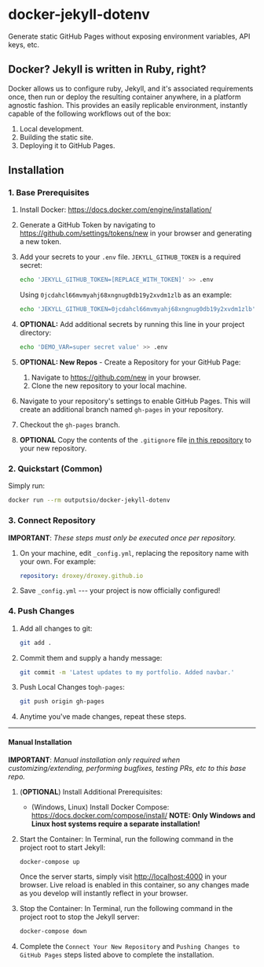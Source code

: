 # docker-jekyll-dotenv

Generate static GitHub Pages without exposing environment variables, API keys, etc.

## Docker? Jekyll is written in Ruby, right?

Docker allows us to configure ruby, Jekyll, and it's associated requirements once, then run or deploy the resulting container anywhere, in a platform agnostic fashion.
This provides an easily replicable environment, instantly capable of the following workflows out of the box:

1. Local development.
1. Building the static site.
1. Deploying it to GitHub Pages.

## Installation

### 1. Base Prerequisites

1. Install Docker: <https://docs.docker.com/engine/installation/>

1. Generate a GitHub Token by navigating to <https://github.com/settings/tokens/new> in your browser and generating a new token.

1. Add your secrets to your `.env` file. `JEKYLL_GITHUB_TOKEN` is a required secret:

   ```bash
   echo 'JEKYLL_GITHUB_TOKEN=[REPLACE_WITH_TOKEN]' >> .env
   ```

   Using `0jcdahcl66mvmyahj68xngnug0db19y2xvdm1zlb` as an example:

   ```bash
   echo 'JEKYLL_GITHUB_TOKEN=0jcdahcl66mvmyahj68xngnug0db19y2xvdm1zlb' >> .env
   ```

1. **OPTIONAL:** Add additional secrets by running this line in your project directory:

   ```bash
   echo 'DEMO_VAR=super secret value' >> .env
   ```

1. **OPTIONAL: New Repos** - Create a Repository for your GitHub Page:

   1. Navigate to <https://github.com/new> in your browser.
   1. Clone the new repository to your local machine.

1. Navigate to your repository's settings to enable GitHub Pages. This will create an additional branch named `gh-pages` in your repository.

1. Checkout the `gh-pages` branch.

1. **OPTIONAL** Copy the contents of the `.gitignore` file [in this repository](https://raw.githubusercontent.com/outputs-io/docker-jekyll-dotenv/master/.gitignore) to your new repository.

### 2. Quickstart (Common)

Simply run:

```bash
docker run --rm outputsio/docker-jekyll-dotenv
```

### 3. Connect Repository

**IMPORTANT**: _These steps must only be executed once per repository._

1. On your machine, edit `_config.yml`, replacing the repository name with your own. For example:

   ```yaml
   repository: droxey/droxey.github.io
   ```

1. Save `_config.yml` --- your project is now officially configured!

### 4. Push Changes

1. Add all changes to git:

   ```bash
   git add .
   ```

1. Commit them and supply a handy message:

   ```bash
   git commit -m 'Latest updates to my portfolio. Added navbar.'
   ```

1. Push Local Changes to`gh-pages`:

   ```bash
   git push origin gh-pages
   ```

1. Anytime you've made changes, repeat these steps.

---

#### Manual Installation

**IMPORTANT**: _Manual installation only required when customizing/extending, performing bugfixes, testing PRs, etc to this base repo._

1. (**OPTIONAL**) Install Additional Prerequisites:

   * (Windows, Linux) Install Docker Compose: <https://docs.docker.com/compose/install/>
     **NOTE: Only Windows and Linux host systems require a separate installation!**

1. Start the Container:
   In Terminal, run the following command in the project root to start Jekyll:

   ```bash
   docker-compose up
   ```

   Once the server starts, simply visit <http://localhost:4000> in your browser. Live reload is enabled in this container, so any changes made as you develop will instantly reflect in your browser.

1. Stop the Container:
   In Terminal, run the following command in the project root to stop the Jekyll server:

   ```bash
   docker-compose down
   ```

1. Complete the `Connect Your New Repository` and `Pushing Changes to GitHub Pages` steps listed above to complete the installation.
